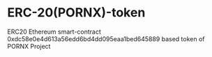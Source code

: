 # ERC-20(PORNX)-token
ERC20 Ethereum smart-contract 0xdc58e0e4d613a56edd6bd4dd095eaa1bed645889 based token of PORNX Project
